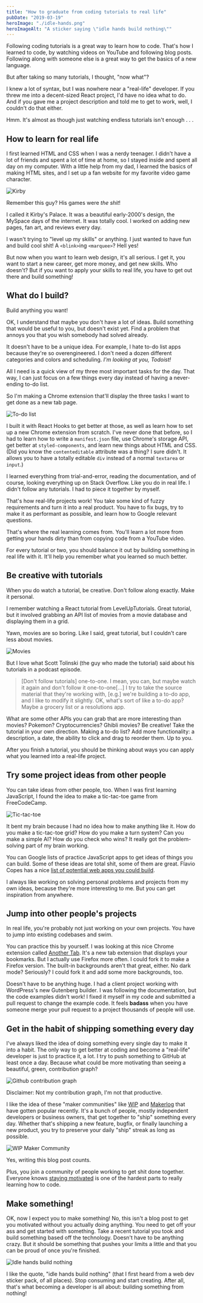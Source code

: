 ```yaml
---
title: "How to graduate from coding tutorials to real life"
pubDate: "2019-03-19"
heroImage: "./idle-hands.png"
heroImageAlt: "A sticker saying \"idle hands build nothing\""
---
```


Following coding tutorials is a great way to learn how to code. That's how I learned to code, by watching videos on YouTube and following blog posts. Following along with someone else is a great way to get the basics of a new language.

But after taking so many tutorials, I thought, "now what"?

I knew a lot of syntax, but I was nowhere near a "real-life" developer. If you threw me into a decent-sized React project, I'd have no idea what to do. And if you gave me a project description and told me to get to work, well, I couldn't do that either.

Hmm. It's almost as though just watching endless tutorials isn't enough . . .

## How to learn for real life

I first learned HTML and CSS when I was a nerdy teenager. I didn't have a lot of friends and spent a lot of time at home, so I stayed inside and spent all day on my computer. With a little help from my dad, I learned the basics of making HTML sites, and I set up a fan website for my favorite video game character.

![Kirby](./kirby.jpg)

Remember this guy? His games were _the shit_!

I called it Kirby's Palace. It was a beautiful early-2000's design, the MySpace days of the internet. It was totally cool. I worked on adding new pages, fan art, and reviews every day.

I wasn't trying to "level up my skills" or anything. I just wanted to have fun and build cool shit! A `<blink>`ing `<marquee>`? Hell yes!

But now when you want to learn web design, it's all serious. I get it, you want to start a new career, get more money, and get new skills. Who doesn't? But if you want to apply your skills to real life, you have to get out there and build something!

## What do I build?

Build anything you want!

OK, I understand that maybe you don't have a lot of ideas. Build something that would be useful to you, but doesn't exist yet. Find a problem that annoys you that you wish somebody had solved already.

It doesn't have to be a unique idea. For example, I hate to-do list apps because they're so overengineered. I don't need a dozen different categories and colors and scheduling. _I'm looking at you, Todoist!_

All I need is a quick view of my three most important tasks for the day. That way, I can just focus on a few things every day instead of having a never-ending to-do list.

So I'm making a Chrome extension that'll display the three tasks I want to get done as a new tab page.

![To-do list](./to-do.png)

I built it with React Hooks to get better at those, as well as learn how to set up a new Chrome extension from scratch. I've never done that before, so I had to learn how to write a `manifest.json` file, use Chrome's storage API, get better at `styled-components`, and learn new things about HTML and CSS. (Did you know the `contenteditable` attribute was a thing? I sure didn't. It allows you to have a totally editable `div` instead of a normal `textarea` or `input`.)

I learned everything from trial-and-error, reading the documentation, and of course, looking everything up on Stack Overflow. Like you do in real life. I didn't follow any tutorials. I had to piece it together by myself.

That's how real-life projects work! You take some kind of fuzzy requirements and turn it into a real product. You have to fix bugs, try to make it as performant as possible, and learn how to Google relevant questions.

That's where the real learning comes from. You'll learn a lot more from getting your hands dirty than from copying code from a YouTube video.

For every tutorial or two, you should balance it out by building something in real life with it. It'll help you remember what you learned so much better.

## Be creative with tutorials

When you do watch a tutorial, be creative. Don't follow along exactly. Make it personal.

I remember watching a React tutorial from LevelUpTutorials. Great tutorial, but it involved grabbing an API list of movies from a movie database and displaying them in a grid.

Yawn, movies are so boring. Like I said, great tutorial, but I couldn't care less about movies.

![Movies](./movies.jpg)

But I love what Scott Tolinski (the guy who made the tutorial) said about his tutorials in a podcast episode.

> [Don't follow tutorials] one-to-one. I mean, you can, but maybe watch it again and don't follow it one-to-one[...] I try to take the source material that they're working with, [e.g.] we're building a to-do app, and I like to modify it slightly. OK, what's sort of like a to-do app? Maybe a grocery list or a resolutions app.

What are some other APIs you can grab that are more interesting than movies? Pokemon? Cryptocurrencies? Ghibli movies? Be creative! Take the tutorial in your own direction. Making a to-do list? Add more functionality: a description, a date, the ability to click and drag to reorder them. Up to you.

After you finish a tutorial, you should be thinking about ways you can apply what you learned into a real-life project.

## Try some project ideas from other people

You can take ideas from other people, too. When I was first learning JavaScript, I found the idea to make a tic-tac-toe game from FreeCodeCamp.

![Tic-tac-toe](./tic-tac-toe.png)

It bent my brain because I had no idea how to make anything like it. How do you make a tic-tac-toe grid? How do you make a turn system? Can you make a simple AI? How do you check who wins? It really got the problem-solving part of my brain working.

You can Google lists of practice JavaScript apps to get ideas of things you can build. Some of these ideas are total shit, some of them are great. Flavio Copes has a nice [list of potential web apps you could build](https://flaviocopes.com/sample-app-ideas/).

I always like working on solving personal problems and projects from my own ideas, because they're more interesting to me. But you can get inspiration from anywhere.

## Jump into other people's projects

In real life, you're probably not just working on your own projects. You have to jump into existing codebases and swim.

You can practice this by yourself. I was looking at this nice Chrome extension called [Another Tab](https://github.com/mmazzarolo/chrome-another-tab). It's a new tab extension that displays your bookmarks. But I actually use Firefox more often. I could fork it to make a Firefox version. The built-in backgrounds aren't that great, either. No dark mode? Seriously? I could fork it and add some more backgrounds, too.

Doesn't have to be anything huge. I had a client project working with WordPress's new Gutenberg builder. I was following the documentation, but the code examples didn't work! I fixed it myself in my code and submitted a pull request to change the example code. It feels **badass** when you have someone merge your pull request to a project thousands of people will use.

## Get in the habit of shipping something every day

I've always liked the idea of doing something every single day to make it into a habit. The only way to get better at coding and become a "real-life" developer is just to practice it, a lot. I try to push something to GitHub at least once a day. Because what could be more motivating than seeing a beautiful, green, contribution graph?

![Github contribution graph](./github-green.png)

Disclaimer: Not my contribution graph, I'm not that productive.

I like the idea of these "maker communities" like [WIP](https://wip.chat/) and [Makerlog](https://getmakerlog.com/) that have gotten popular recently. It's a bunch of people, mostly independent developers or business owners, that get together to "ship" something every day. Whether that's shipping a new feature, bugfix, or finally launching a new product, you try to preserve your daily "ship" streak as long as possible.

![WIP Maker Community](./wip.png)

Yes, writing this blog post counts.

Plus, you join a community of people working to get shit done together. Everyone knows [staying motivated](/vault/motivation) is one of the hardest parts to really learning how to code.

## Make something!

OK, now I expect you to make something! No, this isn't a blog post to get you motivated without you actually doing anything. You need to get off your ass and get started with something. Take a recent tutorial you took and build something based off the technology. Doesn't have to be anything crazy. But it should be something that pushes your limits a little and that you can be proud of once you're finished.

![Idle hands build nothing](./idle-hands.png)

I like the quote, "idle hands build nothing" (that I first heard from a web dev sticker pack, of all places). Stop consuming and start creating. After all, that's what becoming a developer is all about: building something from nothing!
